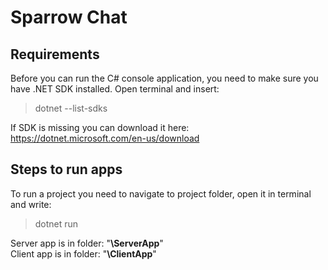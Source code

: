 # Sparrow Chat 

## Requirements
Before you can run the C# console application, you need to make sure you have .NET SDK installed.
Open terminal and insert:
> dotnet --list-sdks

If SDK is missing you can download it here: https://dotnet.microsoft.com/en-us/download

## Steps to run apps

To run a project you need to navigate to project folder, open it in terminal and write:
> dotnet run

Server app is in folder: "**\ServerApp**" </br>
Client app is in folder: "**\ClientApp**"
